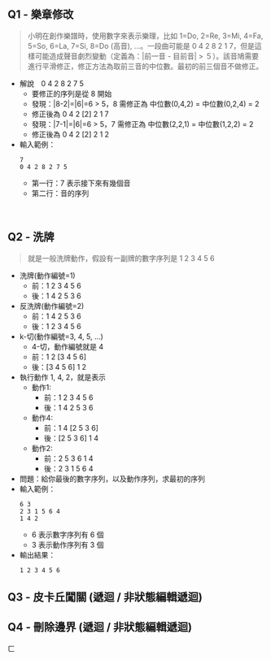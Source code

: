 ## Q1 - 樂章修改
> 小明在創作樂譜時，使用數字來表示樂理，比如 1=Do, 2=Re, 3=Mi, 4=Fa, 5=So, 6=La, 7=Si, 8=Do (高音), ...。一段曲可能是 0 4 2 8 2 1 7，但是這樣可能造成聲音劇烈變動（定義為：|前一音 - 目前音| > ５）。該音鳩需要進行平滑修正，修正方法為取前三音的中位數。最初的前三個音不做修正。
- 解說　0 4 2 8 2 7 5
  - 要修正的序列是從 8 開始
  - 發現：|8-2|=|6|=6 > 5，8 需修正為 中位數(0,4,2) = 中位數(0,2,4) = 2
  - 修正後為 0 4 2 [2] 2 1 7
  - 發現：|7-1|=|6|=6 > 5，7 需修正為 中位數(2,2,1) = 中位數(1,2,2) = 2
  - 修正後為 0 4 2 [2] 2 1 2
- 輸入範例：
  ```
  7
  0 4 2 8 2 7 5
  ```
  - 第一行：7 表示接下來有幾個音
  - 第二行：音的序列
  
<br>

## Q2 - 洗牌
> 就是一般洗牌動作，假設有一副牌的數字序列是 1 2 3 4 5 6
- 洗牌(動作編號=1) 
  - 前：1 2 3 4 5 6
  - 後：1 4 2 5 3 6
- 反洗牌(動作編號=2) 
  - 前：1 4 2 5 3 6
  - 後：1 2 3 4 5 6
- k-切(動作編號=3, 4, 5, ...) 
  - 4-切，動作編號就是 4
  - 前：1 2 [3 4 5 6]
  - 後：[3 4 5 6] 1 2
- 執行動作 1, 4, 2，就是表示
  - 動作1:
    - 前：1 2 3 4 5 6
    - 後：1 4 2 5 3 6
  - 動作4:
    - 前：1 4 [2 5 3 6]
    - 後：[2 5 3 6] 1 4
  - 動作2:
    - 前：2 5 3 6 1 4
    - 後：2 3 1 5 6 4
- 問題：給你最後的數字序列，以及動作序列，求最初的序列
- 輸入範例：
  ```
  6 3
  2 3 1 5 6 4
  1 4 2
  ```
  - 6 表示數字序列有 6 個
  - 3 表示動作序列有 3 個
- 輸出結果：
  ```
  1 2 3 4 5 6
  ```

## Q3 - 皮卡丘闖關 (遞迴 / 非狀態編輯遞迴)


## Q4 - 刪除邊界 (遞迴 / 非狀態編輯遞迴)     
  ㄈ
